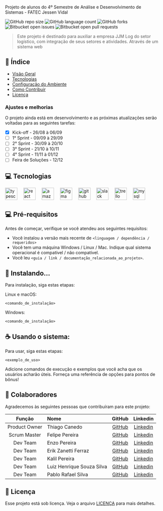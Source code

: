 Projeto de alunos do 4º Semestre de Análise e Desenvolvimento de Sistemas - FATEC Jessen Vidal

![GitHub repo size](https://img.shields.io/github/repo-size/iuricode/README-template?style=for-the-badge)
![GitHub language count](https://img.shields.io/github/languages/count/iuricode/README-template?style=for-the-badge)
![GitHub forks](https://img.shields.io/github/forks/iuricode/README-template?style=for-the-badge)
![Bitbucket open issues](https://img.shields.io/bitbucket/issues/iuricode/README-template?style=for-the-badge)
![Bitbucket open pull requests](https://img.shields.io/bitbucket/pr-raw/iuricode/README-template?style=for-the-badge)


> Este projeto é destinado para auxiliar a empresa JJM Log do setor logístico, com integração de seus setores e atividades. Através de um sistema web

## 📖 Índice

- [Visão Geral](#visão-geral)
- [Tecnologias](#tecnologias)
- [Configuração do Ambiente](#Tecnologias)
- [Como Contribuir](#como-contribuir)
- [Licença](#licença)

### Ajustes e melhorias

O projeto ainda está em desenvolvimento e as próximas atualizações serão voltadas para as seguintes tarefas:

- [x] Kick-off - 26/08 à 06/09
- [ ] 1° Sprint - 09/09 à 29/09
- [ ] 2° Sprint - 30/09 à 20/10
- [ ] 3° Sprint - 21/10 à 10/11
- [ ] 4° Sprint - 11/11 à 01/12
- [ ] Feira de Soluções - 12/12

## 💻 Tecnologias

<div align="left">
  <img src="https://cdn.jsdelivr.net/gh/devicons/devicon/icons/typescript/typescript-original.svg" height="40" alt="typescript logo"  />
  <img width="12" />
  <img src="https://cdn.jsdelivr.net/gh/devicons/devicon/icons/react/react-original-wordmark.svg" height="40" alt="react logo"  />
  <img width="12" />
  <img src="https://cdn.jsdelivr.net/gh/devicons/devicon/icons/amazonwebservices/amazonwebservices-plain-wordmark.svg" height="40" alt="amazonwebservices logo"  />
  <img width="12" />
  <img src="https://cdn.jsdelivr.net/gh/devicons/devicon/icons/figma/figma-original.svg" height="40" alt="figma logo"  />
  <img width="12" />
  <img src="https://cdn.jsdelivr.net/gh/devicons/devicon/icons/github/github-original-wordmark.svg" height="40" alt="github logo"  />
  <img width="12" />
  <img src="https://cdn.jsdelivr.net/gh/devicons/devicon/icons/slack/slack-original.svg" height="40" alt="slack logo"  />
  <img width="12" />
  <img src="https://cdn.jsdelivr.net/gh/devicons/devicon/icons/trello/trello-plain.svg" height="40" alt="trello logo"  />
  <img width="12" />
  <img src="https://cdn.jsdelivr.net/gh/devicons/devicon/icons/mysql/mysql-original-wordmark.svg" height="40" alt="mysql logo"  />
</div>

###

## 💻 Pré-requisitos

Antes de começar, verifique se você atendeu aos seguintes requisitos:

- Você instalou a versão mais recente de `<linguagem / dependência / requeridos>`
- Você tem uma máquina Windows / Linux / Mac. Indique qual sistema operacional é compatível / não compatível.
- Você leu `<guia / link / documentação_relacionada_ao_projeto>`.

## 🚀 Instalando...

Para instalação, siga estas etapas:

Linux e macOS:

```
<comando_de_instalação>
```

Windows:

```
<comando_de_instalação>
```

## ☕ Usando o sistema:

Para usar, siga estas etapas:

```
<exemplo_de_uso>
```

Adicione comandos de execução e exemplos que você acha que os usuários acharão úteis. Forneça uma referência de opções para pontos de bônus!

## 🤝 Colaboradores

Agradecemos às seguintes pessoas que contribuíram para este projeto:

|    Função    | Nome                       |                     GitHub                       |                    Linkedin                    |
| :----------: | :-----------------------   | :--------------------------------------------:   | :--------------------------------------------: |
| Product Owner | Thiago Canedo             |   [GitHub](https://github.com/ThiagoCanedo)      | [Linkedin](https://www.linkedin.com/in/allancristian95/)|
| Scrum Master  | Felipe Pereira            |    [GitHub](https://github.com/felipereira10)   | [Linkedin](https://www.linkedin.com/in/felipe-pereira-638370172/)|
|   Dev Team    | Enzo Pereira              |    [GitHub](https://github.com/Enzopereira01)     | [Linkedin](https://www.linkedin.com/in/erik-zanetti-ferraz-09895a180/) |
|   Dev Team    | Erik Zanetti Ferraz       |    [GitHub](https://github.com/ErikZFerraz)     | [Linkedin](https://www.linkedin.com/in/erik-zanetti-ferraz-09895a180/) |
|   Dev Team    | Kalil Pereira             |    [GitHub](https://github.com/kalil004)        | [Linkedin](https://www.linkedin.com/in/erik-zanetti-ferraz-09895a180/) |
|   Dev Team    | Luiz Henrique Souza Silva |    [GitHub](https://github.com/LuizHenrique435) | [Linkedin](https://www.linkedin.com/in/luiz-henrique-souza-silva-7b24a9279/)|
|   Dev Team   | Pablo Rafael Silva         |    [GitHub](https://github.com/Rafa0709) | [Linkedin](https://www.linkedin.com/in/pablo-rafael-silva-9ab4771ba/)|


## 📝 Licença

Esse projeto está sob licença. Veja o arquivo [LICENÇA](LICENSE.md) para mais detalhes.


<!-- MARKDOWN LINKS & IMAGES -->
<!-- https://www.markdownguide.org/basic-syntax/#reference-style-links -->
[linkedin-shield]: https://img.shields.io/badge/-LinkedIn-black.svg?style=for-the-badge&logo=linkedin&colorB=555
[linkedin-url]: https://linkedin.com/in/othneildrew
<!--[mysql-shield]: 
[mysql-url]: https://www.mysql.com/ -->
[React.js]: https://img.shields.io/badge/React-20232A?style=for-the-badge&logo=react&logoColor=61DAFB
[React-url]: https://reactjs.org/
[Bootstrap.com]: https://img.shields.io/badge/Bootstrap-563D7C?style=for-the-badge&logo=bootstrap&logoColor=white
[Bootstrap-url]: https://getbootstrap.com
